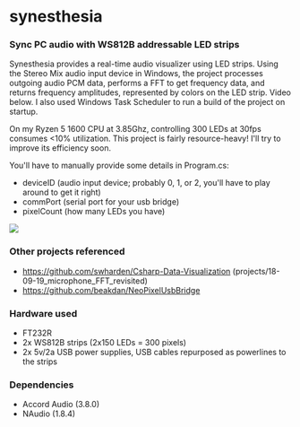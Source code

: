 # synesthesia
### Sync PC audio with WS812B addressable LED strips

Synesthesia provides a real-time audio visualizer using LED strips. Using the Stereo Mix audio input device in Windows, the project processes outgoing audio PCM data, performs a FFT to get frequency data, and returns frequency amplitudes, represented by colors on the LED strip. Video below. I also used Windows Task Scheduler to run a build of the project on startup.

On my Ryzen 5 1600 CPU at 3.85Ghz, controlling 300 LEDs at 30fps consumes <10% utilization. This project is fairly resource-heavy! I'll try to improve its efficiency soon.

You'll have to manually provide some details in Program.cs:
- deviceID (audio input device; probably 0, 1, or 2, you'll have to play around to get it right)
- commPort (serial port for your usb bridge)
- pixelCount (how many LEDs you have)

[![](http://img.youtube.com/vi/RXQLs1oSI8M/0.jpg)](http://www.youtube.com/watch?v=RXQLs1oSI8M "Synesthesia Example")

### Other projects referenced
- https://github.com/swharden/Csharp-Data-Visualization (projects/18-09-19_microphone_FFT_revisited)
- https://github.com/beakdan/NeoPixelUsbBridge

### Hardware used
- FT232R
- 2x WS812B strips (2x150 LEDs = 300 pixels)
- 2x 5v/2a USB power supplies, USB cables repurposed as powerlines to the strips

### Dependencies
- Accord Audio (3.8.0)
- NAudio (1.8.4)
